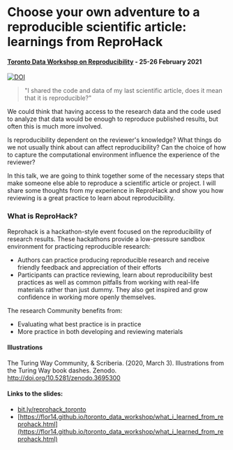 # Choose your own adventure to a reproducible scientific article: learnings from ReproHack

####  [Toronto Data Workshop on Reproducibility](https://rohanalexander.com/reproducibility.html#draft-schedule) - 25-26 February 2021

<!-- badges: start -->
[![DOI](https://zenodo.org/badge/DOI/10.5281/zenodo.4568307.svg)](https://doi.org/10.5281/zenodo.4568307)
<!-- badges: end -->

>"I shared the code and data of my last scientific article, does it mean that it is reproducible?"

We could think that having access to the research data and the code used to analyze that data would be enough to reproduce published results, but often this is much more involved.

Is reproducibility dependent on the reviewer's knowledge?
What things do we not usually think about can affect reproducibility?
Can the choice of how to capture the computational environment influence the experience of the reviewer?

In this talk, we are going to think together some of the necessary steps that make someone else able to reproduce a scientific article or project. I will share some thoughts from my experience in ReproHack and show you how reviewing is a great practice to learn about reproducibility.

### What is ReproHack?

Reprohack is a hackathon-style event focused on the reproducibility of research results. These hackathons provide a low-pressure sandbox environment for practicing reproducible research:

* Authors can practice producing reproducible research and receive friendly feedback and appreciation of their efforts
* Participants can practice reviewing, learn about reproducibility best practices as well as common pitfalls from working with real-life materials rather than just dummy. They also get inspired and grow confidence in working more openly themselves.

The research Community benefits from:

* Evaluating what best practice is in practice
* More practice in both developing and reviewing materials 

#### Illustrations

The Turing Way Community, & Scriberia. (2020, March 3). Illustrations from the Turing Way book dashes. Zenodo. http://doi.org/10.5281/zenodo.3695300

#### Links to the slides:
* [bit.ly/reprohack_toronto](bit.ly/reprohack_toronto)
* [https://flor14.github.io/toronto_data_workshop/what_i_learned_from_reprohack.html](https://flor14.github.io/toronto_data_workshop/what_i_learned_from_reprohack.html)
